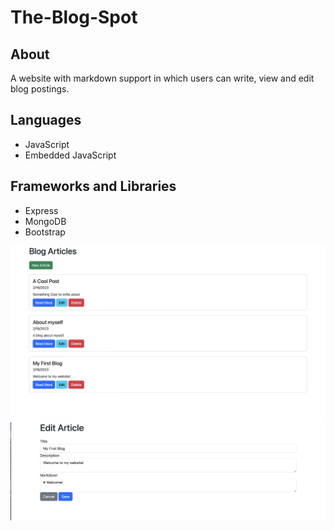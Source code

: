 # The-Blog-Spot

## About

A website with markdown support in which users can write, view and edit blog postings.

## Languages
- JavaScript
- Embedded JavaScript

## Frameworks and Libraries
- Express
- MongoDB
- Bootstrap

![Preview](./BlogWebsite.png?raw=true "")
![Preview](./EditArticle.png?raw=true "")

